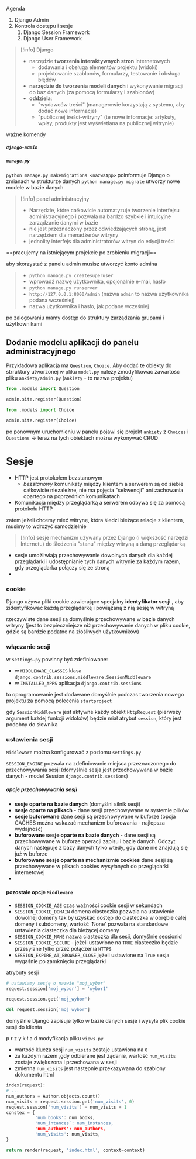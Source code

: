 
Agenda
1. Django Admin
2. Kontrola dostępu i sesje
	1. Django Session Framework
	2. Django User Framework


>[!info] Django
>- narzędzie **tworzenia interaktywnych stron** internetowych
>	- dodawania i obsługa elementów projektu (widoki)
>	- projektowanie szablonów, formularzy, testowanie i obsługa błędów
>- **narzędzie do tworzenia modeli danych** i wykonywanie migracji do baz danych (za pomocą formularzy i szablonów)
>- **oddziela**:
>	- "wydawców treści" (managerowie korzystają z systemu, aby dodać nowe informacje)
>	- "publicznej treści-witryny" (te nowe informacje: artykuły, wpisy, produkty jest wyświetlana na publicznej witrynie)

ważne komendy
##### `django-admin`
##### `manage.py`

`python manage.py makemigrations <nazwaApp>` poinformuje Django o zmianach w strukturze danych
`python manage.py migrate` utworzy nowe modele w bazie danych



>[!info] panel administracyjny
> - Narzędzie, które całkowicie automatyzuje tworzenie interfejsu administracyjnego i pozwala na bardzo szybkie i intuicyjne zarządzanie danymi w bazie
> - nie jest przeznaczony przez odwiedzających stronę, jest narzędziem dla menadżerów witryny
> - jednolity interfejs dla administratorów witryn do edycji treści

==pracujemy na istniejącym projekcie po zrobieniu migracji==

aby skorzystać z panelu admin  musisz utworzyć konto admina 
> 	- `python manage.py createsuperuser`
> 	- wprowadź nazwę użytkownika, opcjonalnie e-mai, hasło
> 	- `python manage.py runserver`
> 	- `http://127.0.0.1:8000/admin` (nazwa `admin` to nazwa użytkownika podana wcześniej)
> 	- nazwa użytkownika i hasło, jak podane wcześniej

po zalogowaniu mamy dostęp do struktury zarządzania grupami i użytkownikami


## Dodanie modelu aplikacji do panelu administracyjnego

Przykładowa aplikacja ma `Question`, `Choice`. Aby dodać te obiekty do strruktury utworzonej w pliku `model.py` należy zmodyfikować zawartość pliku `ankiety/admin.py` (`ankiety` - to nazwa projektu)
```python
from .models import Question

admin.site.register(Question)

from .models import Choice

admin.site.register(Choice)
```

po ponownym uruchomieniu w panelu pojawi się projekt `ankiety` z `Choices` i `Questions` -> teraz na tych obiektach można wykonywać CRUD



# Sesje
- HTTP jest protokołem bezstanowym
	- *bezstanowy* komunikaty między klientem a serwerem są od siebie całkowicie niezależne, nie ma pojęcia "sekwencji" ani zachowania opartego na poprzednich komunikatach
- Komunikacja między przeglądarką a serwerem odbywa się za pomocą protokołu HTTP

zatem jeżeli chcemy mieć witrynę, która śledzi bieżące relacje z klientem, musimy to wdrożyć samodzielnie

>[!info] sesje
>mechanizm używany przez Django (i większość narzędzi Internetu) do śledzenia "stanu" między witryną a daną przeglądarką

- sesje umożliwiają przechowywanie dowolnych danych dla każdej przeglądarki i udostępnianie tych danych witrynie za każdym razem, gdy przeglądarka  połączy się ze stroną 
- 
### cookie
Django używa pliki cookie zawierające specjalny **identyfikator sesji** , aby zidentyfikować każdą przeglądarkę i powiązaną z nią sesję w witryną

rzeczywiste dane sesji są domyślnie przechowywane w bazie danych witryny (jest to bezpieczniejsze niż przechowywanie danych w pliku cookie, gdzie są bardzie podatne na złośliwych użytkowników)

### włączanie sesji
w `settings.py` powinny być zdefiniowane:
- w `MIDDLEWARE_CLASSES` klasa `django.contrib.sessions.middleware.SessionMiddleware`
- w `INSTALLED_APPS` aplikacja `django.contrib.sessions`

to oprogramowanie jest dodawane domyśłnie podczas tworzenia nowego projektu za pomocą polecenia `startproject`

gdy `SessionMiddleware`  jest aktywne każdy obiekt `HttpRequest` (pierwszy argument każdej funkcji widoków) będzie miał atrybut `session`,  który jest podobny do słownika

### ustawienia sesji
`Middleware` można konfigurować z poziomu `settings.py`

`SESSION_ENGINE` pozwala na zdefiniowanie miejsca przeznaczonego do przechowywania sesji (domyślnie sesja jest przechowywana w bazie danych - model Session `django.contrib.sessions`)

##### opcje przechowywania sesji
- **sesje oparte na bazie danych** (domyślni silnik sesji)
- **sesje oparte na plikach** - dane sesji przechowywane w systemie plików
- **sesje buforowane** dane sesji są przechowywane w buforze (opcja CACHES można wskazać mechanizm buforowania - najlepsza wydajność)
- **buforowane sesje oparte na bazie danych** - dane sesji są przechowywane w buforze operacji zapisu i bazie danych. Odczyt danych następuje z bazy danych tylko wtedy, gdy dane nie znajdują się już w buforze
- **buforowane sesje oparte na mechanizmie cookies** dane sesji są przechowywane w plikach cookies wysyłanych do przeglądarki internetowej
- 
#### pozostałe opcje `Middleware`
- `SESSION_COOKIE_AGE` czas ważności cookie sesji w sekundach
- `SESSION_COOKIE_DOMAIN` domena ciasteczka pozwala na ustawienie dowolnej domeny tak by uzyskać dostęp do ciasteczka w obrębie całej domeny i subdomeny, wartość 'None' pozwala na standardowe ustawienia ciasteczka dla bieżącej domeny
- `SESSION_COOKIE_NAME` nazwa ciasteczka dla sesji, domyślnie sessionid
- `SESSION_COOKIE_SECURE` - jeżeli ustawione na `TRUE` ciasteczko będzie przesyłane tylko przez połączenia `HTTPS`
- `SESSION_EXPIRE_AT_BROWSER_CLOSE` jężeli ustawione na `True` sesja wygaśnie po zamknięciu przeglądarki

atrybuty sesji
```python
# ustawiamy sesję o nazwie "moj_wybor"
request.session['moj_wybor'] = 'wybor1'

request.session.get('moj_wybor')

del request.session['moj_wybor']
```

domyślnie Django zapisuje tylko w bazie danych sesje i wysyła plik cookie sesji do klienta

p r z y k ł a d
modyfikacja pliku `views.py`
- wartość klucza sesji `num_visits` zostaje ustawiona na `0`
- za każdym razem ,gdy odbierane jest żądanie, wartość `num_visits` zostaje zwiększona i przechowana w sesji
- zmienna `num_cisits` jest następnie przekazywana do szablony dokumentu html

```python
index(request):
# ...
num_authors = Author.objects.count()
num_visits = request.session.get('num_visits', 0)
request.session['num_visits'] = num_visits + 1
constex = {
		   'num_books': num_books,
		   'num_intances`: num_instances,
		   'num_authors': num_authors,
		   'num_visits': num_visits,
}

return render(request, 'index.html', context=context)
```





